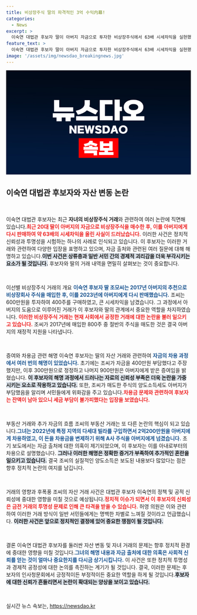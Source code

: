 ```yaml
---
title: 비상장주식 딸의 파격적인 3억 수익内幕!
categories:
  - News
excerpt: >
  이숙연 대법관 후보자 딸이 아버지 자금으로 투자한 비상장주식에서 63배 시세차익을 실현했다는 충격적인 사실이 드러났다. 국회 인사청문회를 앞둔 그에게 쏠린 시선은 더욱 뜨거워진다.
feature_text: >
  이숙연 대법관 후보자 딸이 아버지 자금으로 투자한 비상장주식에서 63배 시세차익을 실현했다는 충격적인 사실이 드러났다. 국회 인사청문회를 앞둔 그에게 쏠린 시선은 더욱 뜨거워진다.
image: '/assets/img/newsdao_breakingnews.jpg'
---
```


<p><img src="/assets/img/newsdao_breakingnews.jpg" alt="ontimetimes 속보" /></p>

<h2 data-ke-size="size26">이숙연 대법관 후보자와 자산 변동 논란</h2>

<p data-ke-size="size16">&nbsp;</p>

<p>이숙연 대법관 후보자는 최근 <strong>자녀의 비상장주식 거래</strong>와 관련하여 여러 논란에 직면해 있습니다.<b><span style="color: #ee2323;">최근 20대 딸이 아버지의 자금으로 비상장주식을 매수한 후, 이를 아버지에게 다시 판매하여 약 63배의 시세차익을 올린 사실이 드러났습니다.</span></b> 이러한 사건은 정치적 신뢰성과 투명성을 시험하는 하나의 사례로 인식되고 있습니다. 이 후보자는 이러한 거래와 관련하여 다양한 입장을 표명하고 있으며, 자금 출처와 관련된 여러 질문에 대해 해명하고 있습니다.<b><span style="background-color: #21538527;">이번 사건은 상류층과 일반 서민 간의 경제적 괴리감을 더욱 부각시키는 요소가 될 것입니다.</span></b> 후보자와 딸의 거래 내역을 면밀히 살펴보는 것이 중요합니다.</p>

<p data-ke-size="size16">&nbsp;</p>

<p>이선별 비상장주식 거래의 개요
<b><span style="color: #1a5490;">이숙연 후보자 딸 조모씨는 2017년 아버지의 추천으로 비상장회사 주식을 매입한 후, 이를 2023년에 아버지에게 다시 판매했습니다.</span></b> 조씨는 600만원을 투자하여 400주를 구매하였고, 큰 시세차익을 남겼습니다. 그 과정에서 아버지의 도움으로 이루어진 거래가 이 후보자와 딸의 관계에서 중요한 역할을 차지하였습니다. <b><span style="color: #ee2323;">이러한 비상장주식 거래는 현재 사회에서 공정한 거래에 대한 논란을 불러 일으키고 있습니다.</span></b> 조씨가 2017년에 매입한 800주 중 절반의 주식을 매도한 것은 결국 아버지의 재정적 지원을 나타냅니다.</p>

<p data-ke-size="size16">&nbsp;</p>

<p>증여와 차용금 관련 해명
이숙연 후보자는 딸의 자산 거래와 관련하여 <b><span style="color: #1a5490;">자금의 차용 과정에서 여러 번의 해명이 있었습니다.</span></b> 초기에는 조씨가 자금을 400만원 부담했다고 주장했지만, 이후 300만원으로 정정하고 나머지 900만원은 아버지에게 받은 증여임을 밝혔습니다. <b><span style="background-color: #21538527;">이 후보자의 해명 과정에서 드러나는 자료의 신뢰성 부족은 더욱 논란을 가중시키는 요소로 작용하고 있습니다.</span></b> 또한, 조씨가 매도한 주식의 양도소득세도 아버지가 부담했음을 알리며 서민들에게 위화감을 주고 있습니다.<b><span style="color: #ee2323;">차용금 문제와 관련하여 후보자는 잔액이 남아 있으니 세금 부담이 불가피했다는 입장을 보였습니다.</span></b></p>

<p data-ke-size="size16">&nbsp;</p>

<p>부동산 거래와 추가 자금의 흐름
조씨의 부동산 거래는 또 다른 논란의 핵심이 되고 있습니다.<b><span style="color: #1a5490;">그녀는 2022년에 특정 지역의 다세대 빌라를 구입하면서 2억200만원을 아버지에게 차용하였고, 이 돈을 차용금을 변제하기 위해 A사 주식을 아버지에게 넘겼습니다.</span></b> 초기 보도에서는 자금 출처에 대한 의혹이 제기되었으며, 이 후보자는 이를 아내로부터의 차용으로 설명했습니다. <b><span style="background-color: #21538527;">그러나 이러한 해명은 정확한 증거가 부족하여 추가적인 혼란을 일으키고 있습니다.</span></b> 결국 조씨의 실질적인 양도소득은 보도된 내용보다 많았다는 점은 향후 정치적 논란의 여지를 남깁니다.</p>

<p data-ke-size="size16">&nbsp;</p>

<p>거래의 영향과 후폭풍
조씨의 자산 거래 사건은 대법관 후보자 이숙연의 정책 및 공적 신뢰성에 중대한 영향을 미칠 것으로 예상됩니다.<b><span style="color: #ee2323;">정치적 이슈가 되면서 이 후보자의 신뢰성은 금전 거래의 투명성 문제로 인해 큰 타격을 받을 수 있습니다.</span></b> 허영 의원은 이와 관련하여 이러한 거래 방식이 일반 서민들에게는 명백한 차별로 느껴질 것이라고 언급했습니다. <b><span style="background-color: #21538527;">이러한 사건은 앞으로 정치적인 결정에 있어 중요한 쟁점이 될 것입니다.</span></b></p>

<p data-ke-size="size16">&nbsp;</p>

<p>결론
이숙연 대법관 후보자를 둘러싼 자산 변동 및 자녀 거래의 문제는 향후 정치적 환경에 중대한 영향을 미칠 것입니다.<b><span style="color: #1a5490;">그녀의 해명 내용과 자금 출처에 대한 의혹은 사회적 신뢰를 얻는 것이 얼마나 중요한지를 다시금 상기시킵니다.</span></b> 이 사건은 또한 정치적 투명성과 경제적 공정성에 대한 논의를 촉진하는 계기가 될 것입니다. 결국, 이러한 문제는 후보자의 인사청문회에서 긍정적이든 부정적이든 중요한 역할을 하게 될 것입니다.<b><span style="background-color: #21538527;">후보자에 대한 신뢰가 흔들리면서 논란이 확대되는 양상을 보이고 있습니다.</span></b></p>

<p data-ke-size="size16">&nbsp;</p>
실시간 뉴스 속보는, <a href="https://newsdao.kr" rel="dofollow">https://newsdao.kr</a>


